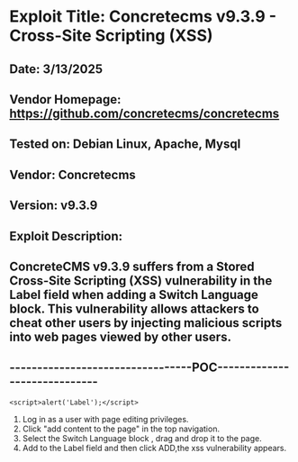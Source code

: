# Exploit Title: Concretecms v9.3.9 - Cross-Site Scripting (XSS)
## Date: 3/13/2025
## Vendor Homepage: https://github.com/concretecms/concretecms
## Tested on: Debian Linux, Apache, Mysql
## Vendor: Concretecms
## Version: v9.3.9
## Exploit Description:
## ConcreteCMS v9.3.9 suffers from a Stored Cross-Site Scripting (XSS) vulnerability in the Label field when adding a Switch Language block. This vulnerability allows attackers to cheat other users by injecting malicious scripts into web pages viewed by other users.

## ---------------------------------POC-----------------------------

```
<script>alert('Label');</script>

```

1. Log in as a user with page editing privileges.
2. Click "add content to the page" in the top navigation.
3. Select the Switch Language block , drag and drop it to the page.
4. Add <script>alert('Label');</script> to the Label field and then click ADD,the xss vulnerability appears.

